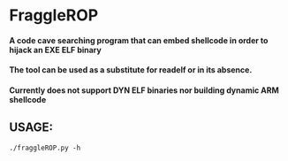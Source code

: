 # FraggleROP

#### A code cave searching program that can embed shellcode in order to hijack an EXE ELF binary

#### The tool can be used as a substitute for readelf or in its absence.

#### Currently does not support DYN ELF binaries nor building dynamic ARM shellcode

## USAGE:

`./fraggleROP.py -h` 
